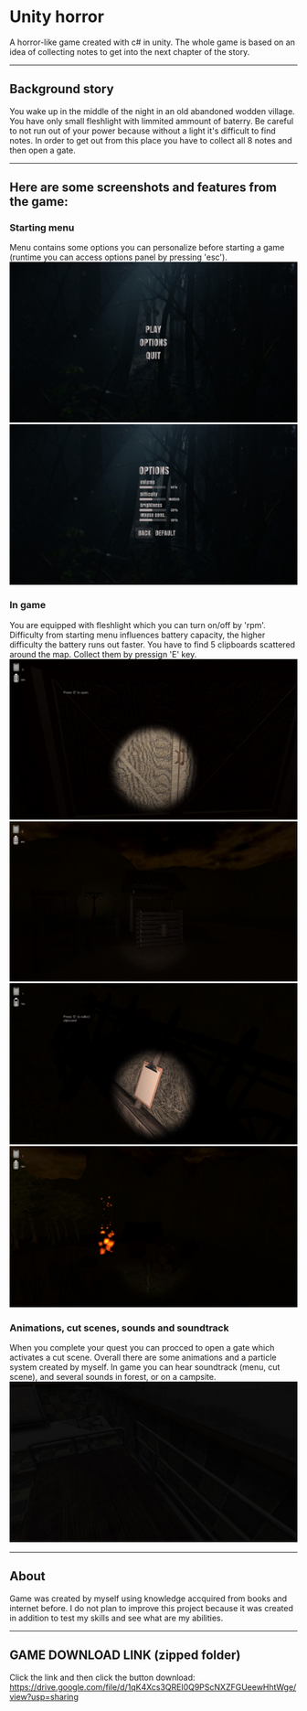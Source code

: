 # Unity horror 
A horror-like game created with c# in unity. The whole game is based on an idea of collecting notes to get into the next chapter of the story. 
***
## Background story
You wake up in the middle of the night in an old abandoned wodden village. You have only small fleshlight with limmited ammount of baterry. Be careful to not run out of your power because without a light it's difficult to find notes. In order to get out from this place you have to collect all 8 notes and then open a gate.
***
## Here are some screenshots and features from the game:
### Starting menu
Menu contains some options you can personalize before starting a game (runtime you can access options panel by pressing 'esc'). 
![menu.jpg](imgs/mainMenu.jpg) ![opt.jpg](imgs/options.jpg)
### In game
You are equipped with fleshlight which you can turn on/off by 'rpm'. Difficulty from starting menu influences battery capacity, the higher difficulty the battery runs out faster. You have to find 5 clipboards scattered around the map. Collect them by pressign 'E' key.
![shack.jpg](imgs/shack.jpg) ![inGame.jpg](imgs/inGame.jpg)  
![note.jpg](imgs/note.jpg) ![campfire.jpg](imgs/campfire.jpg)
### Animations, cut scenes, sounds and soundtrack
When you complete your quest you can procced to open a gate which activates a cut scene. Overall there are some animations and a particle system created by myself. In game you can hear soundtrack (menu, cut scene), and several sounds in forest, or on a campsite.
![hops.jpg](imgs/hosp.jpg)
***
## About
Game was created by myself using knowledge accquired from books and internet before. I do not plan to improve this project because it was created in addition to test my skills and see what are my abilities.
***
## GAME DOWNLOAD LINK (zipped folder)
Click the link and then click the button download: 
https://drive.google.com/file/d/1qK4Xcs3QREl0Q9PScNXZFGUeewHhtWge/view?usp=sharing
